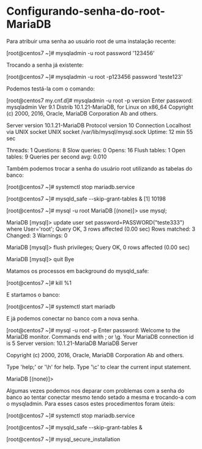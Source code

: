# Configurando-senha-do-root-MariaDB


Para atribuir uma senha ao usuário root de uma instalação recente:

[root@centos7 ~]# mysqladmin -u root password '123456' 

Trocando a senha já existente:

[root@centos7 ~]# mysqladmin -u root -p123456 password 'teste123'

Podemos testá-la com o comando:

[root@centos7 my.cnf.d]# mysqladmin -u root -p version 
Enter password: 
mysqladmin  Ver 9.1 Distrib 10.1.21-MariaDB, for Linux on x86_64
Copyright (c) 2000, 2016, Oracle, MariaDB Corporation Ab and others.

Server version		10.1.21-MariaDB
Protocol version	10
Connection		Localhost via UNIX socket
UNIX socket		/var/lib/mysql/mysql.sock
Uptime:			12 min 55 sec

Threads: 1  Questions: 8  Slow queries: 0  Opens: 16  Flush tables: 1  Open tables: 9  Queries per second avg: 0.010

Também podemos trocar a senha do usuário root utilizando as tabelas do banco:

[root@centos7 ~]# systemctl stop mariadb.service 

[root@centos7 ~]# mysqld_safe --skip-grant-tables & 
[1] 10198

[root@centos7 ~]# mysql -u root 
MariaDB [(none)]> use mysql; 

MariaDB [mysql]> update user set password=PASSWORD("teste333") where User='root'; 
Query OK, 3 rows affected (0.00 sec)
Rows matched: 3  Changed: 3  Warnings: 0

MariaDB [mysql]> flush privileges; 
Query OK, 0 rows affected (0.00 sec)

MariaDB [mysql]> quit 
Bye

Matamos os processos em background do mysqld_safe:

[root@centos7 ~]# kill %1

E startamos o banco:

[root@centos7 ~]# systemctl start mariadb

E já podemos conectar no banco com a nova senha.

[root@centos7 ~]# mysql -u root -p 
Enter password: 
Welcome to the MariaDB monitor.  Commands end with ; or \g.
Your MariaDB connection id is 5
Server version: 10.1.21-MariaDB MariaDB Server

Copyright (c) 2000, 2016, Oracle, MariaDB Corporation Ab and others.

Type 'help;' or '\h' for help. Type '\c' to clear the current input statement.

MariaDB [(none)]>

Algumas vezes podemos nos deparar com problemas com a senha do banco ao tentar conectar mesmo tendo setado a mesma e trocando-a com o mysqladmin. Para esses casos estes procedimentos foram úteis:

[root@centos7 ~]# systemctl stop mariadb.service 

[root@centos7 ~]# mysqld_safe --skip-grant-tables &

[root@centos7 ~]# mysql_secure_installation
